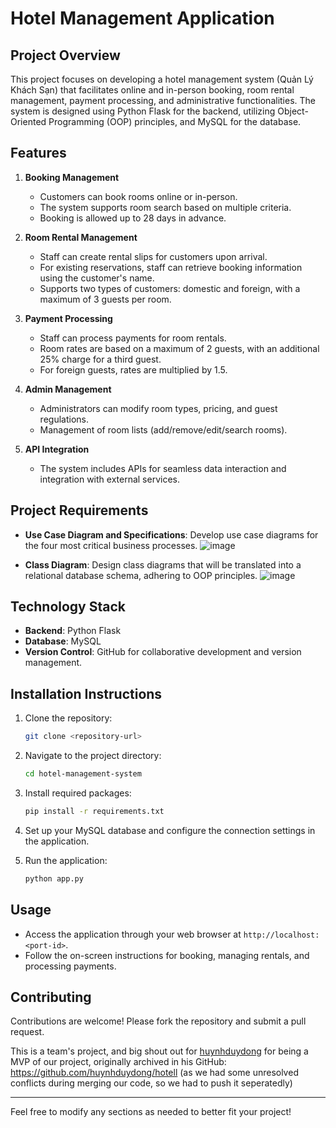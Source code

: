 # Hotel Management Application

## Project Overview

This project focuses on developing a hotel management system (Quản Lý Khách Sạn) that facilitates online and in-person booking, room rental management, payment processing, and administrative functionalities. The system is designed using Python Flask for the backend, utilizing Object-Oriented Programming (OOP) principles, and MySQL for the database.

## Features

1. **Booking Management**
   - Customers can book rooms online or in-person.
   - The system supports room search based on multiple criteria.
   - Booking is allowed up to 28 days in advance.

2. **Room Rental Management**
   - Staff can create rental slips for customers upon arrival.
   - For existing reservations, staff can retrieve booking information using the customer's name.
   - Supports two types of customers: domestic and foreign, with a maximum of 3 guests per room.

3. **Payment Processing**
   - Staff can process payments for room rentals.
   - Room rates are based on a maximum of 2 guests, with an additional 25% charge for a third guest.
   - For foreign guests, rates are multiplied by 1.5.

4. **Admin Management**
   - Administrators can modify room types, pricing, and guest regulations.
   - Management of room lists (add/remove/edit/search rooms).

5. **API Integration**
   - The system includes APIs for seamless data interaction and integration with external services.
  
## Project Requirements

- **Use Case Diagram and Specifications**: Develop use case diagrams for the four most critical business processes.
![image](https://github.com/user-attachments/assets/8bf1d56e-3903-4035-b72a-dba2b3cb5513)

- **Class Diagram**: Design class diagrams that will be translated into a relational database schema, adhering to OOP principles.
![image](https://github.com/user-attachments/assets/53d52254-9095-4ce1-8277-1561a76f9c58)

## Technology Stack

- **Backend**: Python Flask
- **Database**: MySQL
- **Version Control**: GitHub for collaborative development and version management.

## Installation Instructions

1. Clone the repository:
   ```bash
   git clone <repository-url>
   ```

2. Navigate to the project directory:
   ```bash
   cd hotel-management-system
   ```

3. Install required packages:
   ```bash
   pip install -r requirements.txt
   ```

4. Set up your MySQL database and configure the connection settings in the application.

5. Run the application:
   ```bash
   python app.py
   ```

## Usage

- Access the application through your web browser at `http://localhost:<port-id>`.
- Follow the on-screen instructions for booking, managing rentals, and processing payments.

## Contributing

Contributions are welcome! Please fork the repository and submit a pull request.

This is a team's project, and big shout out for [huynhduydong]((https://github.com/huynhduydong)) for being a MVP of our project, originally archived in his GitHub: https://github.com/huynhduydong/hotell (as we had some unresolved conflicts during merging our code, so we had to push it seperatedly)

---

Feel free to modify any sections as needed to better fit your project!
